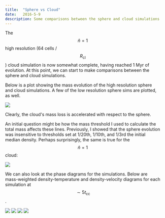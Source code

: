 ```yaml
---
title:  "Sphere vs Cloud"
date:   2016-5-9
description: Some comparisons between the sphere and cloud simulations 
---
```


The $$\tilde{n} = 1$$ high resolution (64 cells / $$R_\mathrm{cl}$$) cloud simulation 
is now somewhat complete, having reached 1 Myr of evolution. At this point, we can start
to make comparisons between the sphere and cloud simulations.

Below is a plot showing the mass evolution of the high resolution sphere and cloud simulations.
A few of the low resolution sphere sims are plotted, as well.

<img src="{{ site.url }}assets/images/050916_mass_comparison.png">

Clearly, the cloud's mass loss is accelerated with respect to the sphere.

An initial question might be how the mass threshold I used to calculate the total mass 
affects these lines. Previously, I showed that the sphere evolution was insensitive to thresholds
set at 1/20th, 1/10th, and 1/3rd the initial median density. Perhaps surprisingly, the same is 
true for the $$\tilde{n} = 1$$ cloud:

<img src="{{ site.url }}assets/images/050916_cwn1_mass.png">


We can also look at the phase diagrams for the simulations. Below are mass-weighted 
density-temperature and density-velocity diagrams for each simulation at $$\sim 5 t_\mathrm{cc}$$.


<img src="{{ site.url }}assets/images/050916_swn1_mnT_250.png">
<img src="{{ site.url }}assets/images/050916_cwn1_mnT_250.png">
<img src="{{ site.url }}assets/images/050916_swn1_mnv_250.png">
<img src="{{ site.url }}assets/images/050916_cwn1_mnv_250.png">

